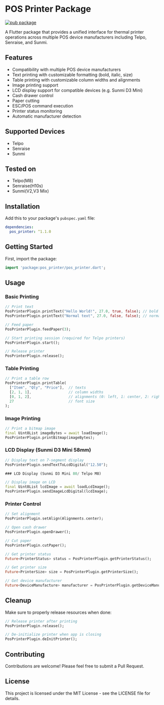 # POS Printer Package

[![pub package](https://img.shields.io/pub/v/pos_printer_helper.svg)](https://pub.dev/packages/pos_printer_helper)

A Flutter package that provides a unified interface for thermal printer operations across multiple POS device manufacturers including Telpo, Senraise, and Sunmi.

## Features

- Compatibility with multiple POS device manufacturers
- Text printing with customizable formatting (bold, italic, size)
- Table printing with customizable column widths and alignments
- Image printing support
- LCD display support for compatible devices (e.g. Sunmi D3 Mini)
- Cash drawer control
- Paper cutting
- ESC/POS command execution
- Printer status monitoring
- Automatic manufacturer detection

## Supported Devices

- Telpo
- Senraise
- Sunmi

## Tested on

- Telpo(M8)
- Senraise(H10s)
- Sunmi(V2,V3 Mix)

## Installation

Add this to your package's `pubspec.yaml` file:

```yaml
dependencies:
  pos_printer: ^1.1.0
```

## Getting Started

First, import the package:

```dart
import 'package:pos_printer/pos_printer.dart';
```

## Usage

### Basic Printing

```dart
// Print text
PosPrinterPlugin.printText("Hello World!", 27.0, true, false); // bold text
PosPrinterPlugin.printText("Normal text", 27.0, false, false); // normal text

// Feed paper
PosPrinterPlugin.feedPaper(3);

// Start printing session (required for Telpo printers)
PosPrinterPlugin.start();

// Release printer
PosPrinterPlugin.release();
```

### Table Printing

```dart
// Print a table row
PosPrinterPlugin.printTable(
  ["Item", "Qty", "Price"],  // texts
  [2, 1, 1],                 // column widths
  [0, 1, 2],                 // alignments (0: left, 1: center, 2: right)
  27                         // font size
);
```

### Image Printing

```dart
// Print a bitmap image
final Uint8List imageBytes = await loadImage();
PosPrinterPlugin.printBitmap(imageBytes);
```

### LCD Display (Sunmi D3 Mini 58mm)

```dart
// Display text on 7-segment display
PosPrinterPlugin.sendTextToLcdDigital("12.50");

### LCD Display (Sunmi D3 Mini 80/ Telpo M8)

// Display image on LCD
final Uint8List lcdImage = await loadLcdImage();
PosPrinterPlugin.sendImageLcdDigital(lcdImage);
```

### Printer Control

```dart
// Set alignment
PosPrinterPlugin.setAlign(Alignments.center);

// Open cash drawer
PosPrinterPlugin.openDrawer();

// Cut paper
PosPrinterPlugin.cutPaper();

// Get printer status
Future<PrinterStatus> status = PosPrinterPlugin.getPrinterStatus();

// Get printer size
Future<PrinterSize> size = PosPrinterPlugin.getPrinterSize();

// Get device manufacturer
Future<DeviceManufacture> manufacturer = PosPrinterPlugin.getDeviceManufacture();
```

## Cleanup

Make sure to properly release resources when done:

```dart
// Release printer after printing
PosPrinterPlugin.release();

// De-initialize printer when app is closing
PosPrinterPlugin.deInitPrinter();
```

## Contributing

Contributions are welcome! Please feel free to submit a Pull Request.

## License

This project is licensed under the MIT License - see the LICENSE file for details.
